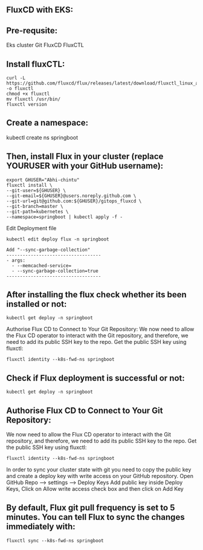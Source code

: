 FluxCD with EKS:
----------------
Pre-requsite:
-------------
Eks cluster
Git
FluxCD
FluxCTL

Install fluxCTL:
---------------
    curl -L https://github.com/fluxcd/flux/releases/latest/download/fluxctl_linux_amd64 -o fluxctl 
    chmod +x fluxctl
    mv fluxctl /usr/bin/
    fluxctl version

Create a namespace:
-------------------
kubectl create ns springboot

Then, install Flux in your cluster (replace YOURUSER with your GitHub username):
--------------------------------------------------------------------------------
    export GHUSER="Abhi-chintu"
    fluxctl install \
    --git-user=${GHUSER} \
    --git-email=${GHUSER}@users.noreply.github.com \
    --git-url=git@github.com:${GHUSER}/gitops_fluxcd \
    --git-branch=master \
    --git-path=kubernetes \
    --namespace=springboot | kubectl apply -f -


 Edit Deployment file
  
    kubectl edit deploy flux -n springboot
    
    Add "--sync-garbage-collection"
    -----------------------------------
    - args:
      - --memcached-service=
      - --sync-garbage-collection=true    
    -----------------------------------

After installing the flux check whether its been installed or not:
-----------------------------------------------------------------
    kubectl get deploy -n springboot

Authorise Flux CD to Connect to Your Git Repository:
We now need to allow the Flux CD operator to interact with the Git repository, and therefore, we need to add its public SSH key to the repo.
Get the public SSH key using fluxctl:

    fluxctl identity --k8s-fwd-ns springboot

Check if Flux deployment is successful or not:
---------------------------------------------
    kubectl get deploy -n springboot

Authorise Flux CD to Connect to Your Git Repository:
----------------------------------------------------
We now need to allow the Flux CD operator to interact with the Git repository, and therefore, we need to add its public SSH key to the repo.
Get the public SSH key using fluxctl:

    fluxctl identity --k8s-fwd-ns springboot

In order to sync your cluster state with git you need to copy the public key and create a deploy key with write access on your GitHub repository. 
Open GitHub Repo --> settings --> Deploy Keys Add public key inside Deploy Keys, 
Click on Allow write access check box and then click on Add Key

By default, Flux git pull frequency is set to 5 minutes. You can tell Flux to sync the changes immediately with:
----------------------------------------------------------------------------------------------------------------
    fluxctl sync --k8s-fwd-ns springboot


